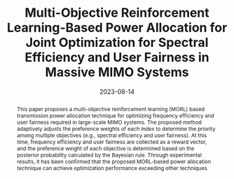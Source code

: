 ---
title: "Multi-Objective Reinforcement Learning-Based Power Allocation for Joint Optimization for Spectral Efficiency and User Fairness in Massive MIMO Systems"
collection: publications
permalink: /publication/2023-ws2
date: 2023-08-14
venue: 'The 16th Workshop on Convergent and Smart Media Systems (CSMS)'
# paperurl: ''
# slidesurl: 'http://academicpages.github.io/files/slides1.pdf'
pubtype: 'workshop'
# just display our icon symbols
# link: ' '
# code: ''
# github: ''
citation: '<strong>Youngwoo Oh</strong> and Wooyeol Choi. &quot;Multi-Objective Reinforcement Learning-Based Power Allocation for Joint Optimization for Spectral Efficiency and User Fairness in Massive MIMO Systems.&quot; <i>The 16th Workshop on Convergent and Smart Media Systems (CSMS)</i>, Jeju, Republic of Korea, August. 13-15, 2023. (<u>Status: Presented on 2023.08.14.</u>)'
excerpt_separator: ""
abstract: "This paper proposes a multi-objective reinforcement learning (MORL) based transmission power allocation technique for optimizing frequency efficiency and user fairness required in large-scale MIMO systems. The proposed method adaptively adjusts the preference weights of each index to determine the priority among multiple objectives (e.g., spectral efficiency and user fairness). At this time, frequency efficiency and user fairness are collected as a reward vector, and the preference weight of each objective is determined based on the posterior probability calculated by the Bayesian rule. Through experimental results, it has been confirmed that the proposed MORL-based power allocation technique can achieve optimization performance exceeding other techniques."
---